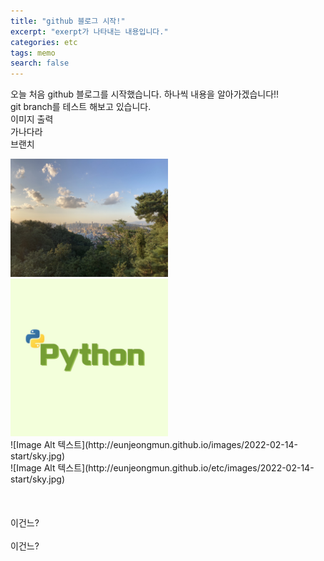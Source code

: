 ```yaml
---
title: "github 블로그 시작!"
excerpt: "exerpt가 나타내는 내용입니다."
categories: etc
tags: memo
search: false
---
```


오늘 처음 github 블로그를 시작했습니다.
하나씩 내용을 알아가겠습니다!!<br>
git branch를 테스트 해보고 있습니다.<br>
이미지 출력<br>
가나다라<br>
브랜치
<br>

<img src="../images/2022-02-14-start/sky.jpg" width="50%" height="50%">
<br>
<img src="../images/2022-02-14-start/python.jpg" width="50%" height="50%">
<br>
![Image Alt 텍스트](http://eunjeongmun.github.io/images/2022-02-14-start/sky.jpg)
<br>
![Image Alt 텍스트](http://eunjeongmun.github.io/etc/images/2022-02-14-start/sky.jpg)
<br>
<img src="{{ site.url }}{{ site.baseurl }}/assets/images/python.jpg" alt="">
<br>
<img src="{{ site.url }}{{ site.baseurl }}/assets/images/python.jpg" alt="">
<br>
<img src="{{ site.url }}/assets/images/python.jpg" alt="">
<br>
이건느?
<br>
<img src="{{ site.url }}{{ site.baseurl }}/images/2022-02-14-start/python.jpg" alt="">
<br>
이건느?
<br>
<img src="{{ site.url }}{{ site.baseurl }}/assets/images/2022-02-14-start/python.jpg" alt="">